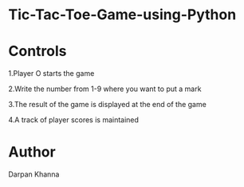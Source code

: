 # Tic-Tac-Toe-Game-using-Python

# Controls

1.Player O starts the game

2.Write the number from 1-9 where you want to put a mark

3.The result of the game is displayed at the end of the game

4.A track of player scores is maintained

# Author
Darpan Khanna
